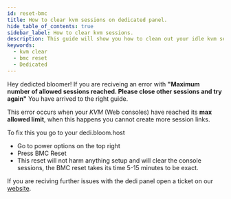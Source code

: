 ```yaml
---
id: reset-bmc
title: How to clear kvm sessions on dedicated panel.
hide_table_of_contents: true
sidebar_label: How to clear kvm sessions.
description: This guide will show you how to clean out your idle kvm sessions.
keywords:
  - kvm clear
  - bmc reset
  - Dedicated
---
```


Hey dedicted bloomer! If you are reciveing an error with **"Maximum number of allowed sessions reached. Please close other sessions and try again"** You have arrived to the right guide.

This error occurs when your *KVM* (Web consoles) have reached its **max allowed limit**, when this happens you cannot create more session links.

To fix this you go to your dedi.bloom.host
- Go to power options on the top right
- Press BMC Reset
- This reset will not harm anything setup and will clear the console sessions, the BMC reset takes its time 5-15 minutes to be exact.

If you are reciving further issues with the dedi panel open a ticket on our [website](https://billing.bloom.host/submitticket.php?step=2&deptid=3).
